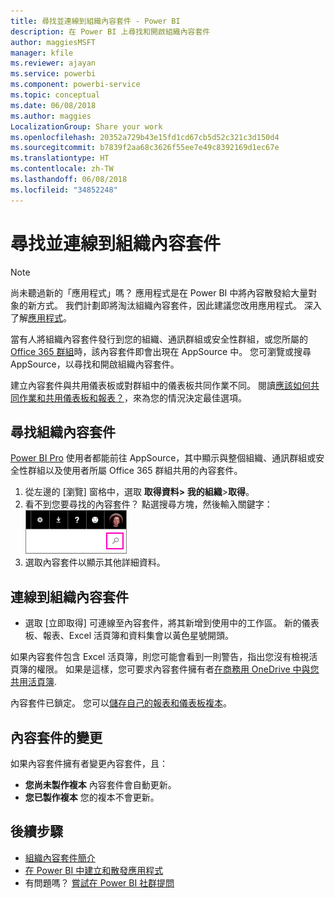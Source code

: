 ```yaml
---
title: 尋找並連線到組織內容套件 - Power BI
description: 在 Power BI 上尋找和開啟組織內容套件
author: maggiesMSFT
manager: kfile
ms.reviewer: ajayan
ms.service: powerbi
ms.component: powerbi-service
ms.topic: conceptual
ms.date: 06/08/2018
ms.author: maggies
LocalizationGroup: Share your work
ms.openlocfilehash: 20352a729b43e15fd1cd67cb5d52c321c3d150d4
ms.sourcegitcommit: b7839f2aa68c3626f55ee7e49c8392169d1ec67e
ms.translationtype: HT
ms.contentlocale: zh-TW
ms.lasthandoff: 06/08/2018
ms.locfileid: "34852248"
---
```

# <a name="find-and-connect-to-an-organizational-content-pack"></a>尋找並連線到組織內容套件
> [!NOTE]
> 尚未聽過新的「應用程式」嗎？ 應用程式是在 Power BI 中將內容散發給大量對象的新方式。 我們計劃即將淘汰組織內容套件，因此建議您改用應用程式。 深入了解[應用程式](service-install-use-apps.md)。
> 
> 

當有人將組織內容套件發行到您的組織、通訊群組或安全性群組，或您所屬的 [Office 365 群組](https://support.office.com/article/Create-a-group-in-Office-365-7124dc4c-1de9-40d4-b096-e8add19209e9)時，該內容套件即會出現在 AppSource 中。  您可瀏覽或搜尋 AppSource，以尋找和開啟組織內容套件。

建立內容套件與共用儀表板或對群組中的儀表板共同作業不同。 閱讀[應該如何共同作業和共用儀表板和報表？](service-how-to-collaborate-distribute-dashboards-reports.md)，來為您的情況決定最佳選項。

## <a name="find-an-organizational-content-pack"></a>尋找組織內容套件
[Power BI Pro](https://powerbi.microsoft.com/pricing) 使用者都能前往 AppSource，其中顯示與整個組織、通訊群組或安全性群組以及使用者所屬 Office 365 群組共用的內容套件。  

1. 從左邊的 [瀏覽] 窗格中，選取 **取得資料\> 我的組織**\>**取得**。
2. 看不到您要尋找的內容套件？ 點選搜尋方塊，然後輸入關鍵字：  
    ![](media/service-organizational-content-pack-find-and-open/cp_searchbox.png)
3. 選取內容套件以顯示其他詳細資料。

## <a name="connect-to-an-organizational-content-pack"></a>連線到組織內容套件
* 選取 [立即取得] 可連線至內容套件，將其新增到使用中的工作區。 新的儀表板、報表、Excel 活頁簿和資料集會以黃色星號開頭。

如果內容套件包含 Excel 活頁簿，則您可能會看到一則警告，指出您沒有檢視活頁簿的權限。 如果是這樣，您可要求內容套件擁有者[在商務用 OneDrive 中與您共用活頁簿](https://support.office.com/en-us/article/Share-documents-or-folders-in-Office-365-1fe37332-0f9a-4719-970e-d2578da4941c). 

內容套件已鎖定。 您可以[儲存自己的報表和儀表板複本](service-organizational-content-pack-copy-refresh-access.md)。 

## <a name="changes-to-the-content-pack"></a>內容套件的變更
如果內容套件擁有者變更內容套件，且： 

* **您尚未製作複本** 內容套件會自動更新。
* **您已製作複本** 您的複本不會更新。 

## <a name="next-steps"></a>後續步驟
* [組織內容套件簡介](service-organizational-content-pack-introduction.md)  
* [在 Power BI 中建立和散發應用程式](service-create-distribute-apps.md)
* 有問題嗎？ [嘗試在 Power BI 社群提問](http://community.powerbi.com/)

